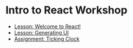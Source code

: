 # Intro to React Workshop

- [Lesson: Welcome to React!](01.Lessons/01.Welcome.md)
- [Lesson: Generating UI](React-Academy-101/01.Lessons/02.GeneratingUI.md)
- [Assignment: Ticking Clock](02.Assignments/01.TickingClock.md)
